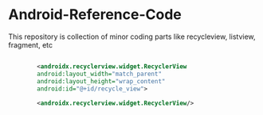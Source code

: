 # Android-Reference-Code
This repository is collection of minor coding parts like recycleview, listview, fragment, etc
```xml

        <androidx.recyclerview.widget.RecyclerView
        android:layout_width="match_parent"
        android:layout_height="wrap_content"
        android:id="@+id/recycle_view">
       
        <androidx.recyclerview.widget.RecyclerView/>

```
